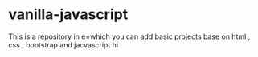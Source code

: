 # vanilla-javascript
This is a repository in e=which you can add basic projects base on html , css , bootstrap and jacvascript
hi
